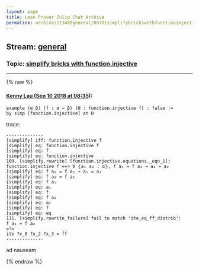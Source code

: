 ```yaml
---
layout: page
title: Lean Prover Zulip Chat Archive 
permalink: archive/113488general/08701simplifybrickswithfunctioninjective.html
---
```


## Stream: [general](index.html)
### Topic: [simplify bricks with function.injective](08701simplifybrickswithfunctioninjective.html)

---


{% raw %}
#### [ Kenny Lau (Sep 10 2018 at 08:35)](https://leanprover.zulipchat.com/#narrow/stream/113488-general/topic/simplify%20bricks%20with%20function.injective/near/133641530):
```lean
example (α β) (f : α → β) (H : function.injective f) : false :=
by simp [function.injective] at H
```
trace:
```
--------------
[simplify] iff: function.injective f
[simplify] eq: function.injective f
[simplify] eq: f
[simplify] eq: function.injective
109. [simplify.rewrite] [function.injective.equations._eqn_1]: function.injective f ==> ∀ ⦃a₁ a₂ : α⦄, f a₁ = f a₂ → a₁ = a₂
[simplify] eq: f a₁ = f a₂ → a₁ = a₂
[simplify] eq: f a₁ = f a₂
[simplify] eq: f a₁
[simplify] eq: a₁
[simplify] eq: f
[simplify] eq: f a₂
[simplify] eq: a₂
[simplify] eq: f
[simplify] eq: eq
111. [simplify.rewrite_failure] fail to match 'ite_eq_ff_distrib':
f a₁ = f a₂
=?=
ite ?x_0 ?x_2 ?x_3 = ff
--------------
```
ad nauseam


{% endraw %}
